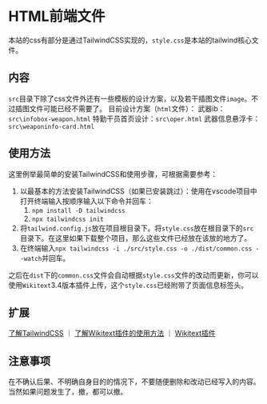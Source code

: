 # HTML前端文件
本站的css有部分是通过TailwindCSS实现的，`style.css`是本站的tailwind核心文件。

## 内容
`src`目录下除了css文件外还有一些模板的设计方案，以及若干插图文件`image`。不过插图文件可能已经不需要了。
目前设计方案（`html`文件）：
武器ib：`src\infobox-weapon.html`
特勤干员首页设计：`src\oper.html`
武器信息悬浮卡：`src\weaponinfo-card.html`

## 使用方法


这里例举最简单的安装TailwindCSS和使用步骤，可根据需要参考：


1. 以最基本的方法安装TailwindCSS（如果已安装跳过）：使用在vscode项目中打开终端输入按顺序输入以下命令并回车：
	1. `npm install -D tailwindcss`
	2. `npx tailwindcss init`
2. 将`tailwind.config.js`放在项目根目录下。将`style.css`放在根目录下的`src`目录下。在这里如果下载整个项目，那么这些文件已经放在该放的地方了。
3. 在终端输入`npx tailwindcss -i ./src/style.css -o ./dist/common.css --watch`并回车。

之后在`dist`下的`common.css`文件会自动根据`style.css`文件的改动而更新，你可以使用`Wikitext`3.4版本插件上传，这个`style.css`已经附带了页面信息标签头。

## 扩展
[了解TailwindCSS](https://Tailwindcss.com) ｜ [了解Wikitext插件的使用方法](https://www.huijiwiki.com/p/21136) ｜ [Wikitext插件](https://marketplace.visualstudio.com/items?itemName=RoweWilsonFrederiskHolme.wikitext)

## 注意事项
在不确认后果、不明确自身目的的情况下，不要随便删除和改动已经写入的内容。当然如果问题发生了，撤，都可以撤。
